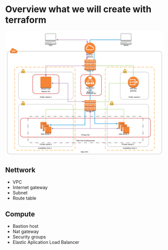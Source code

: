 # Overview what we will create with terraform
![Overview image of infrastructure](./docs/AWS_diagram.svg)

## Nettwork
* VPC
* Internet gateway
* Subnet
* Route table

## Compute
* Bastion host
* Nat gateway
* Security groups
* Elastic Aplication Load Balancer
